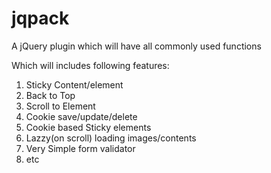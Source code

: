 jqpack
======


A jQuery plugin which will have all commonly used functions

Which will includes following features:

1. Sticky Content/element
2. Back to Top
3. Scroll to Element
4. Cookie save/update/delete
5. Cookie based Sticky elements
6. Lazzy(on scroll) loading images/contents
7. Very Simple form validator
8. etc
